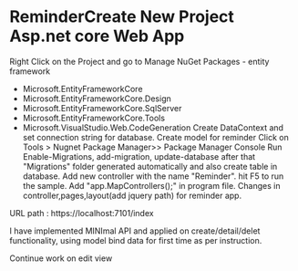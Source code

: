 # ReminderCreate New Project Asp.net core Web App
Right Click on the Project and go to Manage NuGet Packages - entity framework 
   - Microsoft.EntityFrameworkCore
   - Microsoft.EntityFrameworkCore.Design
   - Microsoft.EntityFrameworkCore.SqlServer
   - Microsoft.EntityFrameworkCore.Tools
   - Microsoft.VisualStudio.Web.CodeGeneration
Create DataContext and set connection string for database.
Create model for reminder
Click on Tools > Nugnet Package Manager>> Package Manager Console
Run Enable-Migrations, add-migration, update-database after that "Migrations" folder generated automatically and also create table in database.
Add new controller with the name "Reminder".
hit F5 to run the sample.
Add "app.MapControllers();" in program file.
Changes in controller,pages,layout(add jquery path)  for reminder app. 


URL path : https://localhost:7101/index


I have implemented MINImal API and applied on create/detail/delet functionality, using model bind data for first time as per instruction.

Continue work on edit view 
